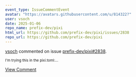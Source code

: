 ```yaml
---
event_type: IssueCommentEvent
avatar: "https://avatars.githubusercontent.com/u/814322?"
user: vsoch
date: 2025-01-06
repo_name: prefix-dev/pixi
html_url: https://github.com/prefix-dev/pixi/issues/2838
repo_url: https://github.com/prefix-dev/pixi
---
```


<a href='https://github.com/vsoch' target='_blank'>vsoch</a> commented on issue <a href='https://github.com/prefix-dev/pixi/issues/2838' target='_blank'>prefix-dev/pixi#2838</a>.

<small>I'm trying this in the pixi.toml:...</small>

<a href='https://github.com/prefix-dev/pixi/issues/2838' target='_blank'>View Comment</a>